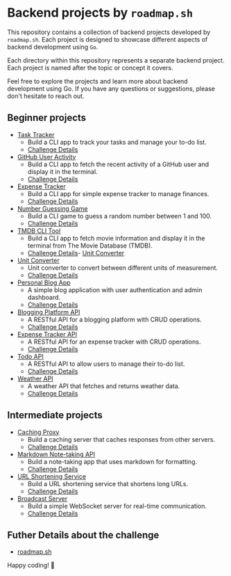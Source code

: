 # Backend projects by `roadmap.sh`

This repository contains a collection of backend projects developed by `roadmap.sh`. Each project is designed to showcase different aspects of backend development using `Go`.

Each directory within this repository represents a separate backend project. Each project is named after the topic or concept it covers.

Feel free to explore the projects and learn more about backend development using Go. If you have any questions or suggestions, please don't hesitate to reach out.

## Beginner projects
- [Task Tracker](./task-tracker/README.md)
    - Build a CLI app to track your tasks and manage your to-do list. 
    - [Challenge Details](https://roadmap.sh/projects/task-tracker)
- [GitHub User Activity](./github-user-activity/README.md)
    - Build a CLI app to fetch the recent activity of a GitHub user and display it in the terminal.
    - [Challenge Details](https://roadmap.sh/projects/github-user-activity)
- [Expense Tracker](./expense-tracker/README.md)
    - Build a CLI app for simple expense tracker to manage finances. 
    - [Challenge Details](https://roadmap.sh/projects/expense-tracker)
- [Number Guessing Game](./number-guessing-game/README.md)
    - Build a CLI game to guess a random number between 1 and 100.
    - [Challenge Details](https://roadmap.sh/projects/number-guessing-game)
- [TMDB CLI Tool](./tmdb-cli-tool/README.md)
    - Build a CLI app to fetch movie information and display it in the terminal from The Movie Database (TMDB).
    - [Challenge Details](https://roadmap.sh/projects/tmdb-cli)- [Unit Converter](./unit-converter-app/README.md)
- [Unit Converter](./unit-converter-app/README.md)
    - Unit converter to convert between different units of measurement.
    - [Challenge Details](https://roadmap.sh/projects/unit-converter)
- [Personal Blog App](./personal-blog-app/README.md)
    - A simple blog application with user authentication and admin dashboard.
    - [Challenge Details](https://roadmap.sh/projects/personal-blog)
- [Blogging Platform API](./blogging-platform-api/README.md)
    - A RESTful API for a blogging platform with CRUD operations.
    - [Challenge Details](https://roadmap.sh/projects/blogging-platform-api)
- [Expense Tracker API](./expense-tracker-api/README.md)
    - A RESTful API for an expense tracker with CRUD operations.
    - [Challenge Details](https://roadmap.sh/projects/expense-tracker-api)
- [Todo API](./todo-api/README.md)
    - A RESTful API to allow users to manage their to-do list.
    - [Challenge Details](https://roadmap.sh/projects/todo-list-api)
- [Weather API](./weather-api/README.md)
    - A weather API that fetches and returns weather data. 
    - [Challenge Details](https://roadmap.sh/projects/weather-api-wrapper-service)

## Intermediate projects
- [Caching Proxy](./intermediate/caching-proxy-server/README.md)
    - Build a caching server that caches responses from other servers. 
    - [Challenge Details](https://roadmap.sh/projects/caching-server)
- [Markdown Note-taking API](./intermediate/markdown-note-app/README.md)
    - Build a note-taking app that uses markdown for formatting. 
    - [Challenge Details](https://roadmap.sh/projects/markdown-note-taking-app)
- [URL Shortening Service](./intermediate/url-shortening-service/README.md)
    - Build a URL shortening service that shortens long URLs. 
    - [Challenge Details](https://roadmap.sh/projects/url-shortening-service)
- [Broadcast Server](./intermediate/broadcast-server/README.md)
    - Build a simple WebSocket server for real-time communication.
    - [Challenge Details](https://roadmap.sh/projects/broadcast-server)

## Futher Details about the challenge

- [roadmap.sh](https://roadmap.sh/backend/projects)


Happy coding! 🚀